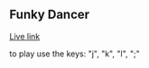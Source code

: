 ## Funky Dancer

[Live link][funkydancer]

to play use the keys: "j", "k", "l", ";"

[funkydancer]: breno.space/FunkyDancer/
